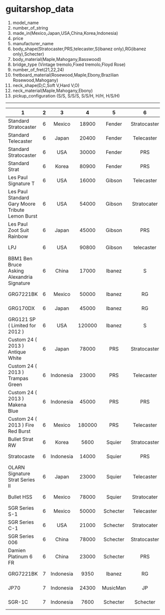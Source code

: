 guitarshop_data
===============

1. model_name
2. number_of_string
3. made_in(Mexico,Japan,USA,China,Korea,Indonesia)
4. price
5. manufacturer_name
6. body_shape(Stratocaster,PRS,telecaster,S(ibanez only),RG(ibanez only),Schecter)
7. body_material(Maple,Mahogany,Basswood)
8. bridge_type (Vintage tremolo,Fixed tremolo,Floyd Rose)
9. number_of_fret(21,22,24)
10. fretboard_material(Rosewood,Maple,Ebony,Brazilian Rosewood,Mahogany)
11. neck_shape(D,C,Soft V,Hard V,O)
12. neck_material(Maple,Mahogany,Ebony)
13. pickup_configuration (S/S, S/S/S, S/S/H, H/H, H/S/H)

---------------
|1|2|3|4|5|6|7|8|9|10|11|12|13| 
|---- |:---:| :-----:|:----:|:----:| :-----:|:----:|:-----:| :-----:|:----:|:---:| :-----:|-----:|
|Standard Stratocaster |6 |Mexico |18900 |Fender |Stratocaster |Maple |Vintage Tremolo |21 |Rosewood |C |Maple |S/S/S |
|Standard Telecaster |6 |Japan |20400 |Fender |Telecaster |Maple |Fixed Tremolo |22 |Ebony   |Soft V |Maple |S/S |
|Standard Stratocaster |6 |USA |30000 |Fender |PRS |Mahogany |Floyd Rose|22 |Rosewood |Hard V|Maple|H/H |
|Standard Strat |6 |Korea |80900 |Fender |PRS |Mahogany|Fixed Tremolo|24|Rosewood|O|Maple|S/S | 
|Les Paul Signature T|6 |USA |16000 |Gibson |Telecaster |Basswood |Vintage Tremolo |22 |Rosewood |D |Maple |S/S/H| 
|Les Paul Standard Gary Moore Tribute Lemon Burst|6|USA  |54000 |Gibson |Stratocater |Mahogany |Vintage Tremolo |24 |Brazilian Rosewood |D |Ebony |H/S/H | 
|Les Paul Zoot Suit Rainbow |6 |Japan  |45000 |Gibson |PRS |Basswood |Floyd Rose |22 |Maple |Hard V |Ebony |S/S/S | 
|LPJ |6 |USA  |90800 |Gibson |telecaster |Maple |Vintage Tremolo |24 |Mahogany |C |Mahogany |S/S | 
|BBM1 Ben Bruce Asking Alexandria Signature |6|China |17000 |Ibanez |S |Mahogany |Vintage tremolo |24 |Ebony |D |Ebony |S/S/H | 
|GRG7221BK |6 |Mexico |50000 |Ibanez |RG |Maple |Vintage Tremolo |22 |Brazilian Rosewood |C |Maple |S/S/S |
|GRG170DX |6 |Japan |45000 |Ibanez |RG |Maple |Floyd Rose |24 |Ebony |Hard V |Maple |S/S |
|GRG121 SP ( Limited for 2012 ) |6 |USA |120000 |Ibanez |S |Basswood |Vintage Tremolo |22 |Rosewood |D |Maple |S/S/S | 
|Custom 24 ( 2013 ) Antique White |6 |Japan |78000 |PRS|Stratocaster |Maple |Vintage Tremolo |21 |Rosewood |C |Maple |S/S/S |
|Custom 24 ( 2013 ) Trampas Green |6 |Indonesia |23000 |PRS |Telecaster |Maple |Fixed Tremolo |24 |Maple   |Soft V |Maple |S/S/H |
|Custom 24 ( 2013 ) Makena Blue |6|Indonesia  |45000 |PRS |PRS |Basswood |Floyd Rose |22 |Maple |Hard V |Ebony |S/S/S | 
|Custom 24 ( 2013 ) Fire Red Burst |6|Mexico  |180000 |PRS |Telecaster |Maple |Vintage Tremolo |22 |Mahogany |D |Maple |H/H | 
|Bullet Strat RW|6 |Korea |5600 |Squier |Stratocaster |Mahogany |Floyd Rose |24 |Ebony |Hard V |Maple |S/S/S |
|Stratocaste |6 |Indonesia |14000 |Squier |PRS |Maple |Floyd Rose |21 |Ebony |V |Ebony |H/H |
|OLARN Signature Strat Series II |6 |Japan |23000 |Squier |Telecaster |Basswood |Fixed Tremolo |22 |Mahogany |D |Maple |S/S |
|Bullet HSS|6 |Mexico |78000 |Squier |Stratocater |Mahogany |Floyd |22 |Brazilian Rosewood |Hard V|Ebony |S/S/H |
|SGR Series S-1 |6 |Mexico |50000 |Schecter |Telecaster |Maple |Vintage Tremolo |22 |Brazilian |C |Maple |S/S/S |
|SGR Series C-1 |6 |USA |21000 |Schecter |Stratocater |Maple |Fixed Rremolo |21 |Ebony |Soft V |Mahogany |H/H |
|SGR Series 006 |6 |China |78000 |Schecter |Stratocaster |Maple |Vintage Tremolo |21 |Rosewood |C |Maple |S/S/S |
|Damien Platinum 6 FR |6 |China |23000 |Schecter |PRS |Basswood |Fixed Tremolo |21 |Maple   |Soft V |Ebony |H/H |
|GRG7221BK |7 |Indonesia |9350 |Ibanez |RG |basswood |Fixed Tremolo |24 |Maple |V |Rosewood |H/H |
|JP70 |7 |Indonesia |24300 |MusicMan |JP |basswood |Fixed tremolo |24 |Maple |Soft V |Rosewood |H/H |
|SGR-1C |7 |Indonesia |7600 |Schecter |Schecter |basswood |Fixed tremplo |24 |Maple |D |Rosewood |H/H |


